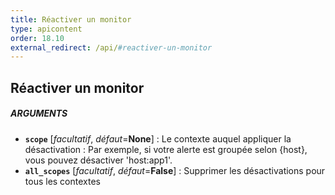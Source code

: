 ```yaml
---
title: Réactiver un monitor
type: apicontent
order: 18.10
external_redirect: /api/#reactiver-un-monitor
---
```


## Réactiver un monitor

##### ARGUMENTS
* **`scope`** [*facultatif*, *défaut*=**None**] :
    Le contexte auquel appliquer la désactivation :
    Par exemple, si votre alerte est groupée selon {host}, vous pouvez désactiver 'host:app1'.
* **`all_scopes`** [*facultatif*, *défaut*=**False**] : 
    Supprimer les désactivations pour tous les contextes

